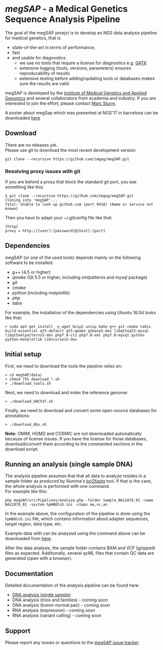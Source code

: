 # *megSAP* - a Medical Genetics Sequence Analysis Pipeline

The goal of the megSAP proejct is to develop an NGS data analysis pipeline for medical genetics, that is

 * state-of-the-art in terms of performance,
 * fast
 * and usable for diagnostics:
 	* we use no tools that require a license for diagnostics e.g. [GATK](https://software.broadinstitute.org/gatk/)
    * extensive logging (tools, versions, parameters) ensures reproducability of results
	* extensive testing before adding/updating tools or databases makes sure the results are valid

megSAP is developed by the [Institute of Medical Genetics and Applied Genomics](http://www.uni-tuebingen.de/Klinische_Genetik/start.html) and several collaborators from academia and industry. If you are interested to join the effort, please contact [Marc Sturm](https://github.com/marc-sturm).

A poster about megSap which was presented at NGS'17 in barcelona can be downloaded 
[here](doc/Poster_April_2017.pdf)

## Download

There are no releases yet.  
Please use git to download the most recent development version:

    git clone --recursive https://github.com/imgag/megSAP.git

### Resolving proxy issues with git

If you are behind a proxy that block the standard git port, you see something like this:

    $ git clone --recursive https://github.com/imgag/megSAP.git
    Cloning into 'megSAP'...
    fatal: Unable to look up github.com (port 9418) (Name or service not known)

Then you have to adapt your ~/.gitconfig file like that:

    [http]
    proxy = http://[user]:[password]@[host]:[port]

## Dependencies

megSAP (or one of the used tools) depends mainly on the following software to be installed:

* _g++_ (4.5 or higher)
* _qmake_ (Qt 5.5 or higher, including xmlpatterns and mysql package)
* _git_
* _cmake_
* _python_ (including matplotlib)
* _php_
* _tabix_

For example, the installation of the dependencies using Ubuntu 16.04 looks like that:

	> sudo apt-get install -y wget bzip2 unzip make g++ git cmake tabix build-essential qt5-default qt5-qmake qtbase5-dev libqt5sql5-mysql libqt5xmlpatterns5-dev php7.0-cli php7.0-xml php7.0-mysql python python-matplotlib libncurses5-dev

## Initial setup

First, we need to download the tools the pipeline relies on:

	> cd megSAP/data/
	> chmod 755 download_*.sh
	> ./download_tools.sh

Next, we need to download and index the reference genome:
	
	> ./download_GRCh37.sh


Finally, we need to download and convert some open-source databases for annotations:

	> ./download_dbs.sh

**Note:** OMIM, HGMD and COSMIC are not downloaded automatically because of license issues. If you have the license for those databases, download/convert them according to the commented sections in the download script.

## Running an analysis (single sample DNA)

The analysis pipeline assumes that that all data to analyze resides in a sample folder as produced by Illumina's [bcl2fastq](http://support.illumina.com/sequencing/sequencing_software/bcl2fastq-conversion-software.html) tool. If that is the case, the whole analysis is performed with one command.  
For example like this:

	php megSAP/src/Pipelines/analyze.php -folder Sample_NA12878_01 -name NA12878_01 -system hpHBOCv5.ini -steps ma,vc,an

In the example above, the configuration of the pipeline is done using the `hpHBOCv5.ini` file, which contains information about adapter sequences, target region, data type, etc.

Example data with can be analyzed using the command above can be downloaded from [here](https://medgen.medizin.uni-tuebingen.de/NGS-downloads/NA12878_01.zip).

After the data analysis, the sample folder contains BAM and VCF (gzipped) files as expected. Additionally, several qcML files that contain QC data are generated (open with a browser).

## Documentation

Detailed documentation of the analysis pipeline can be found here:

* [DNA analysis (single sample)](doc/dna_single_sample.md)
* DNA analysis (trios and families) - coming soon
* DNA analysis (tumor-normal pair) - coming soon
* RNA analysis (expression) - coming soon
* RNA analysis (variant calling)  - coming soon


## Support

Please report any issues or questions to the [megSAP issue 
tracker](https://github.com/imgag/megSAP/issues).











